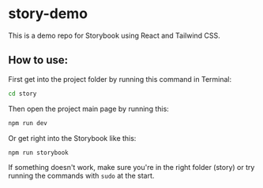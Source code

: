 # story-demo

This is a demo repo for Storybook using React and Tailwind CSS.

## How to use:

First get into the project folder by running this command in Terminal:
```bash
cd story
```

Then open the project main page by running this:
```bash
npm run dev
```

Or get right into the Storybook like this:
```bash
npm run storybook
```

If something doesn't work, make sure you're in the right folder (story) or try running the commands with ```sudo``` at the start.
